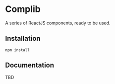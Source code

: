 # Complib

A series of ReactJS components, ready to be used.

## Installation

`npm install`

## Documentation

TBD